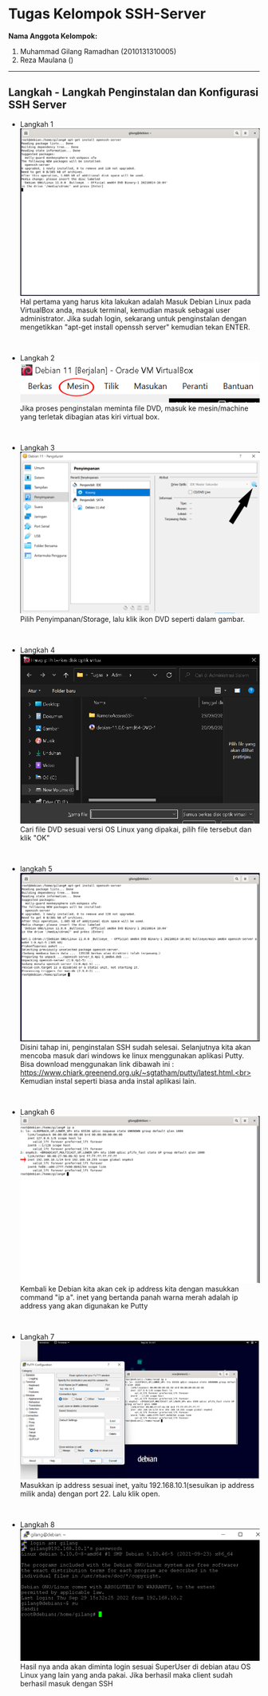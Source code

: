 # Tugas Kelompok SSH-Server
**Nama Anggota Kelompok:**

1. Muhammad Gilang Ramadhan (2010131310005)
2. Reza Maulana ()

---

## Langkah - Langkah Penginstalan dan Konfigurasi SSH Server

- Langkah 1
![alt text](ssh-1.png)
Hal pertama yang harus kita lakukan adalah Masuk Debian Linux pada VirtualBox anda, masuk terminal, kemudian masuk sebagai user administrator. Jika sudah login, sekarang untuk penginstalan dengan mengetikkan "apt-get install openssh server" kemudian tekan ENTER.

<br>

- Langkah 2
![alt text](ssh-2.png)
Jika proses penginstalan meminta file DVD, masuk ke mesin/machine yang terletak dibagian atas kiri virtual box.

<br>

- Langkah 3
![alt text](ssh-3.png)
Pilih Penyimpanan/Storage, lalu klik ikon DVD seperti dalam gambar.

<br>

- Langkah 4
![alt text](ssh-4.png)
Cari file DVD sesuai versi OS Linux yang dipakai, pilih file tersebut dan klik "OK"

<br>

- langkah 5
![alt text](ssh-6.png)
Disini tahap ini, penginstalan SSH sudah selesai. Selanjutnya kita akan mencoba masuk dari windows ke linux menggunakan aplikasi Putty. Bisa download menggunakan link dibawah  ini : https://www.chiark.greenend.org.uk/~sgtatham/putty/latest.html.<br>
Kemudian instal seperti biasa anda instal aplikasi lain.

<br>

- Langkah 6
![alt text](ssh-7.png)
Kembali ke Debian kita akan cek ip address kita dengan masukkan command "ip a". inet yang bertanda panah warna merah adalah ip address yang akan digunakan ke Putty 

<br>

- Langkah 7
![alt text](ssh-8.png)
Masukkan ip address sesuai inet, yaitu 192.168.10.1(sesuikan ip address milik anda) dengan port 22. Lalu klik open.

<br>

- Langkah 8
![alt text](ssh-9.png)
Hasil nya anda akan diminta login sesuai SuperUser di debian atau OS Linux yang lain yang anda pakai. Jika berhasil maka client sudah berhasil masuk dengan SSH
